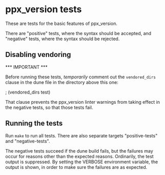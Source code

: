 ppx_version tests
=================

These are tests for the basic features of ppx_version.

There are "positive" tests, where the syntax should be accepted, and
"negative" tests, where the syntax should be rejected.

Disabling vendoring
-------------------

*** IMPORTANT ***

Before running these tests, *temporarily* comment out the
`vendored_dirs` clause in the dune file in the directory above this
one:

  ; (vendored_dirs test)

That clause prevents the ppx_version linter warnings from
taking effect in the negative tests, so that those tests fail.

Running the tests
-----------------

Run `make` to run all tests. There are also separate targets
"positive-tests" and "negative-tests".

The negative tests succeed if the dune build fails, but the failures
may occur for reasons other than the expected reasons. Ordinarily,
the test output is suppressed. By setting the VERBOSE environment
variable, the output is shown, in order to make sure the failures
are as expected.
